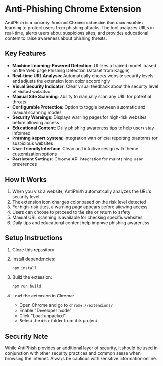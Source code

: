# Anti-Phishing Chrome Extension

AntiPhish is a security-focused Chrome extension that uses machine learning to protect users from phishing attacks. The tool analyzes URLs in real-time, alerts users about suspicious sites, and provides educational content to raise awareness about phishing threats.

## Key Features

- **Machine Learning-Powered Detection**: Utilizes a trained model (based on the Web page Phishing Detection Dataset from Kaggle)
- **Real-time URL Analysis**: Automatically checks website security levels and adjusts the extension icon color accordingly
- **Visual Security Indicator**: Clear visual feedback about the security level of visited websites
- **Manual Site Scanning**: Ability to manually scan any URL for potential threats
- **Configurable Protection**: Option to toggle between automatic and manual scanning modes
- **Security Warnings**: Displays warning pages for high-risk websites before allowing access
- **Educational Content**: Daily phishing awareness tips to help users stay informed
- **Phishing Report System**: Integration with official reporting platforms for suspicious websites
- **User-friendly Interface**: Clean and intuitive design with theme customization options
- **Persistent Settings**: Chrome API integration for maintaining user preferences

## How It Works

1. When you visit a website, AntiPhish automatically analyzes the URL's security level
2. The extension icon changes color based on the risk level detected
3. For high-risk sites, a warning page appears before allowing access
4. Users can choose to proceed to the site or return to safety
5. Manual URL scanning is available for checking specific websites
6. Daily tips and educational content help improve phishing awareness

## Setup Instructions

1. Clone this repository

2. Install dependencies:
   ```bash
   npm install
   ```

3. Build the extension:
   ```bash
   npm run build
   ```

4. Load the extension in Chrome:
   - Open Chrome and go to `chrome://extensions/`
   - Enable "Developer mode"
   - Click "Load unpacked"
   - Select the `dist` folder from this project

## Security Note

While AntiPhish provides an additional layer of security, it should be used in conjunction with other security practices and common sense when browsing the internet. Always be cautious with sensitive information online.
